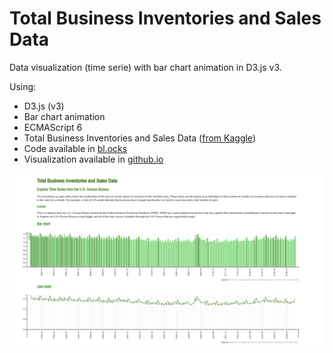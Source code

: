 # Total Business Inventories and Sales Data

Data visualization (time serie) with bar chart animation in D3.js v3.

Using:
* D3.js (v3)
* Bar chart animation
* ECMAScript 6
* Total Business Inventories and Sales Data ([from Kaggle](https://www.kaggle.com/census/total-business-inventories-and-sales-data))
* Code available in [bl.ocks](http://bl.ocks.org/marialuisacp/c8f50cd27d34f6a34c05ab59eb3ec7e5)
* Visualization available in [github.io](https://marialuisacp.github.io/time-serie-Total-Business-Inventories-and-Sales-Data/)

![Visualization](time_series.png)
